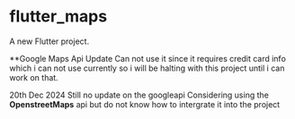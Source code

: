 # flutter_maps

A new Flutter project.

**Google Maps Api Update
Can not use it since it requires credit card info which i can not use currently so i will be halting with this project until i can work on that.

20th Dec 2024
Still no update on the googleapi 
Considering using the **OpenstreetMaps** api but do not know how to intergrate it into the project